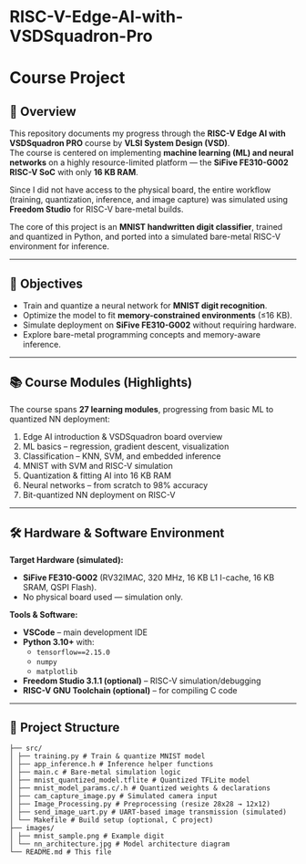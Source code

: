 # RISC-V-Edge-AI-with-VSDSquadron-Pro

# Course Project

## 📌 Overview
This repository documents my progress through the **RISC-V Edge AI with VSDSquadron PRO** course by **VLSI System Design (VSD)**.  
The course is centered on implementing **machine learning (ML) and neural networks** on a highly resource-limited platform — the **SiFive FE310-G002 RISC-V SoC** with only **16 KB RAM**.  

Since I did not have access to the physical board, the entire workflow (training, quantization, inference, and image capture) was simulated using **Freedom Studio** for RISC-V bare-metal builds.

The core of this project is an **MNIST handwritten digit classifier**, trained and quantized in Python, and ported into a simulated bare-metal RISC-V environment for inference.

---

## 🎯 Objectives
- Train and quantize a neural network for **MNIST digit recognition**.  
- Optimize the model to fit **memory-constrained environments** (≤16 KB).  
- Simulate deployment on **SiFive FE310-G002** without requiring hardware.  
- Explore bare-metal programming concepts and memory-aware inference.  

---

## 📚 Course Modules (Highlights)
The course spans **27 learning modules**, progressing from basic ML to quantized NN deployment:

1. Edge AI introduction & VSDSquadron board overview  
2. ML basics – regression, gradient descent, visualization  
3. Classification – KNN, SVM, and embedded inference  
4. MNIST with SVM and RISC-V simulation  
5. Quantization & fitting AI into 16 KB RAM  
6. Neural networks – from scratch to 98% accuracy  
7. Bit-quantized NN deployment on RISC-V  

---

## 🛠 Hardware & Software Environment
**Target Hardware (simulated):**
- **SiFive FE310-G002** (RV32IMAC, 320 MHz, 16 KB L1 I-cache, 16 KB SRAM, QSPI Flash).  
- No physical board used — simulation only.  

**Tools & Software:**
- **VSCode** – main development IDE  
- **Python 3.10+** with:  
  - `tensorflow==2.15.0`  
  - `numpy`  
  - `matplotlib`  
- **Freedom Studio 3.1.1 (optional)** – RISC-V simulation/debugging  
- **RISC-V GNU Toolchain (optional)** – for compiling C code  

---

## 📂 Project Structure
```
├── src/
│ ├── training.py # Train & quantize MNIST model
│ ├── app_inference.h # Inference helper functions
│ ├── main.c # Bare-metal simulation logic
│ ├── mnist_quantized_model.tflite # Quantized TFLite model
│ ├── mnist_model_params.c/.h # Quantized weights & declarations
│ ├── cam_capture_image.py # Simulated camera input
│ ├── Image_Processing.py # Preprocessing (resize 28x28 → 12x12)
│ ├── send_image_uart.py # UART-based image transmission (simulated)
│ └── Makefile # Build setup (optional, C project)
├── images/
│ ├── mnist_sample.png # Example digit
│ └── nn_architecture.jpg # Model architecture diagram
└── README.md # This file
```
